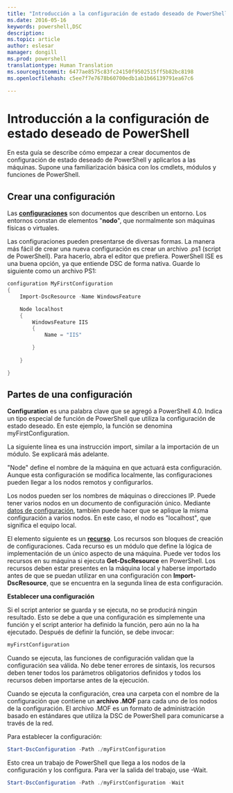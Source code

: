 ```yaml
---
title: "Introducción a la configuración de estado deseado de PowerShell"
ms.date: 2016-05-16
keywords: powershell,DSC
description: 
ms.topic: article
author: eslesar
manager: dongill
ms.prod: powershell
translationtype: Human Translation
ms.sourcegitcommit: 6477ae8575c83fc24150f9502515ff5b82bc8198
ms.openlocfilehash: c5ee7f7e7678b60700edb1ab1b66139791ea67c6

---
```


# Introducción a la configuración de estado deseado de PowerShell #

En esta guía se describe cómo empezar a crear documentos de configuración de estado deseado de PowerShell y aplicarlos a las máquinas. Supone una familiarización básica con los cmdlets, módulos y funciones de PowerShell. 


## Crear una configuración ##

Las [**configuraciones**](https://msdn.microsoft.com/en-us/powershell/dsc/configurations) son documentos que describen un entorno. Los entornos constan de elementos "**nodo**", que normalmente son máquinas físicas o virtuales. 

Las configuraciones pueden presentarse de diversas formas. La manera más fácil de crear una nueva configuración es crear un archivo .ps1 (script de PowerShell). Para hacerlo, abra el editor que prefiera. PowerShell ISE es una buena opción, ya que entiende DSC de forma nativa. Guarde lo siguiente como un archivo PS1:

```powershell
configuration MyFirstConfiguration
{
    Import-DscResource -Name WindowsFeature

    Node localhost
    {
        WindowsFeature IIS
        {
            Name = "IIS"

        }
        
    }

}
```
## Partes de una configuración ##
**Configuration** es una palabra clave que se agregó a PowerShell 4.0. Indica un tipo especial de función de PowerShell que utiliza la configuración de estado deseado. En este ejemplo, la función se denomina myFirstConfiguration. 

La siguiente línea es una instrucción import, similar a la importación de un módulo. Se explicará más adelante.

"Node" define el nombre de la máquina en que actuará esta configuración. Aunque esta configuración se modifica localmente, las configuraciones pueden llegar a los nodos remotos y configurarlos. 

Los nodos pueden ser los nombres de máquinas o direcciones IP. Puede tener varios nodos en un documento de configuración único. Mediante [datos de configuración](https://msdn.microsoft.com/en-us/powershell/dsc/configdata), también puede hacer que se aplique la misma configuración a varios nodos. En este caso, el nodo es "localhost", que significa el equipo local. 

El elemento siguiente es un [**recurso**](https://msdn.microsoft.com/en-us/powershell/dsc/resources). Los recursos son bloques de creación de configuraciones. Cada recurso es un módulo que define la lógica de implementación de un único aspecto de una máquina. Puede ver todos los recursos en su máquina si ejecuta **Get-DscResource** en PowerShell. Los recursos deben estar presentes en la máquina local y haberse importado antes de que se puedan utilizar en una configuración con **Import-DscResource**, que se encuentra en la segunda línea de esta configuración. 

**Establecer una configuración**

Si el script anterior se guarda y se ejecuta, no se producirá ningún resultado. Esto se debe a que una configuración es simplemente una función y el script anterior ha definido la función, pero aún no la ha ejecutado. Después de definir la función, se debe invocar:
```powershell
myFirstConfiguration
```

Cuando se ejecuta, las funciones de configuración validan que la configuración sea válida. No debe tener errores de sintaxis, los recursos deben tener todos los parámetros obligatorios definidos y todos los recursos deben importarse antes de la ejecución.

Cuando se ejecuta la configuración, crea una carpeta con el nombre de la configuración que contiene un **archivo .MOF** para cada uno de los nodos de la configuración. El archivo .MOF es un formato de administración basado en estándares que utiliza la DSC de PowerShell para comunicarse a través de la red.

Para establecer la configuración:
```powershell
Start-DscConfiguration -Path ./myFirstConfiguration
```
Esto crea un trabajo de PowerShell que llega a los nodos de la configuración y los configura. Para ver la salida del trabajo, use -Wait. 
```powershell
Start-DscConfiguration -Path ./myFirstConfiguration -Wait
```




<!--HONumber=Aug16_HO3-->


